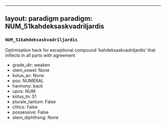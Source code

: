 
---
layout: paradigm
paradigm: NUM_51kahdeksaskvadriljardis
---
### ` NUM_51kahdeksaskvadriljardis `

Optimisation hack for exceptional compound ’kahdeksaskvadriljardis’ that inflects in all parts with agreement
* grade_dir: weaken
* stem_vowel: None
* kotus_av: None
* pos: NUMERAL
* harmony: back
* upos: NUM
* kotus_tn: 51
* plurale_tantum: False
* clitics: False
* possessive: False
* stem_diphthong: None
